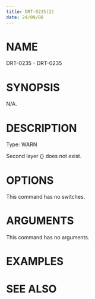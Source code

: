 ```yaml
---
title: DRT-0235(2)
date: 24/09/08
---
```


# NAME

DRT-0235 - DRT-0235

# SYNOPSIS

N/A.

# DESCRIPTION

Type: WARN

Second layer {} does not exist.

# OPTIONS

This command has no switches.

# ARGUMENTS

This command has no arguments.

# EXAMPLES

# SEE ALSO
